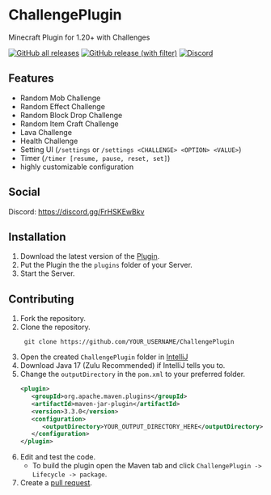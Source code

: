 # ChallengePlugin
Minecraft Plugin for 1.20+ with Challenges

[![GitHub all releases](https://img.shields.io/github/downloads/TgZ39/ChallengePlugin/total?style=flat&color=green)](https://www.github.com/TgZ39/ChallengePlugin/releases) [![GitHub release (with filter)](https://img.shields.io/github/v/release/TgZ39/ChallengePlugin)](https://www.github.com/TgZ39/ChallengePlugin/releases) [![Discord](https://img.shields.io/discord/961347168235585546?style=flat&logo=discord&label=Discord&link=https%3A%2F%2Fdiscord.gg%2FFrHSKEwBkv)](https://discord.gg/FrHSKEwBkv)


## Features
- Random Mob Challenge
- Random Effect Challenge
- Random Block Drop Challenge
- Random Item Craft Challenge
- Lava Challenge
- Health Challenge
- Setting UI (`/settings` or `/settings <CHALLENGE> <OPTION> <VALUE>`)
- Timer (`/timer [resume, pause, reset, set]`)
- highly customizable configuration 


## Social
Discord: https://discord.gg/FrHSKEwBkv

## Installation
1. Download the latest version of the [Plugin](https://github.com/TgZ39/ChallengePlugin/releases/).
2. Put the Plugin the the `plugins` folder of your Server.
3. Start the Server.

## Contributing
1. Fork the repository.
2. Clone the repository.
   ```
    git clone https://github.com/YOUR_USERNAME/ChallengePlugin
   ```
3. Open the created `ChallengePlugin` folder in [IntelliJ](https://www.jetbrains.com/de-de/idea/)
4. Download Java 17 (Zulu Recommended) if IntelliJ tells you to.
5. Change the `outputDirectory` in the `pom.xml` to your preferred folder.
   ```xml
   <plugin>
      <groupId>org.apache.maven.plugins</groupId>
      <artifactId>maven-jar-plugin</artifactId>
      <version>3.3.0</version>
      <configuration>
         <outputDirectory>YOUR_OUTPUT_DIRECTORY_HERE</outputDirectory>
      </configuration>
   </plugin>
   ```
6. Edit and test the code.
   - To build the plugin open the Maven tab and click `ChallengePlugin -> Lifecycle -> package`.
7. Create a [pull request](https://docs.github.com/en/pull-requests/collaborating-with-pull-requests/proposing-changes-to-your-work-with-pull-requests/creating-a-pull-request-from-a-fork).
